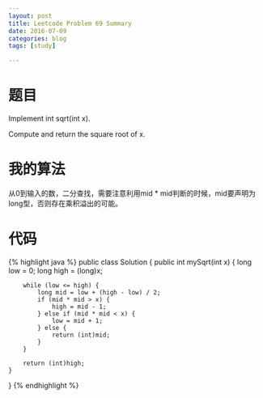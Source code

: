 ```yaml
---
layout: post
title: Leetcode Problem 69 Summary
date: 2016-07-09
categories: blog
tags: [study]

---
```


# 题目

Implement int sqrt(int x).

Compute and return the square root of x.

# 我的算法

从0到输入的数，二分查找，需要注意利用mid * mid判断的时候，mid要声明为long型，否则存在乘积溢出的可能。

# 代码

{% highlight java %}
public class Solution {
    public int mySqrt(int x) {
        long low = 0;
        long high = (long)x;
        
        while (low <= high) {
            long mid = low + (high - low) / 2;
            if (mid * mid > x) {
                high = mid - 1;
            } else if (mid * mid < x) {
                low = mid + 1;
            } else {
                return (int)mid;
            }
        }
        
        return (int)high;
    }
}
{% endhighlight %}